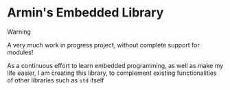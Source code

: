 # Armin's Embedded Library

> [!WARNING]
> A very much work in progress project, without complete support for modules!

As a continuous effort to learn embedded programming, as well as make my life easier, I am creating
this library, to complement existing functionalities of other libraries such as `std` itself

